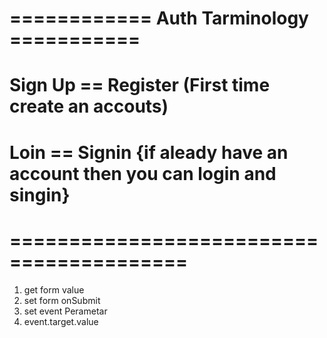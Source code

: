 # ============ Auth Tarminology ===========

# Sign Up == Register (First time create an accouts)

# Loin == Signin {if aleady have an account then you can login and singin}

# =========================================

1. get form value
2. set form onSubmit
3. set event Perametar
4. event.target.value

